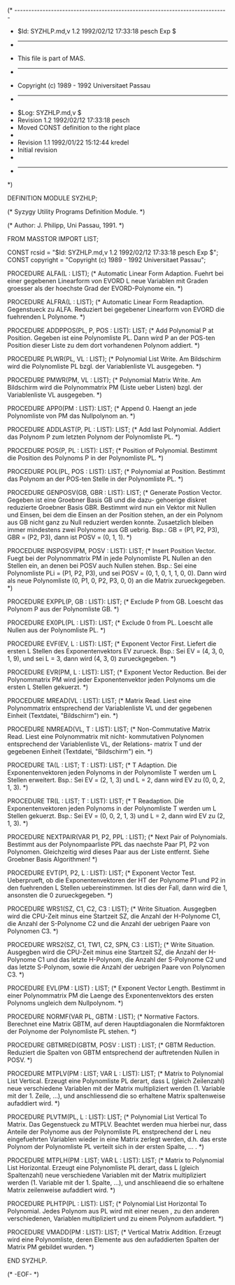 (* ----------------------------------------------------------------------------
 * $Id: SYZHLP.md,v 1.2 1992/02/12 17:33:18 pesch Exp $
 * ----------------------------------------------------------------------------
 * This file is part of MAS.
 * ----------------------------------------------------------------------------
 * Copyright (c) 1989 - 1992 Universitaet Passau
 * ----------------------------------------------------------------------------
 * $Log: SYZHLP.md,v $
 * Revision 1.2  1992/02/12  17:33:18  pesch
 * Moved CONST definition to the right place
 *
 * Revision 1.1  1992/01/22  15:12:44  kredel
 * Initial revision
 *
 * ----------------------------------------------------------------------------
 *)

DEFINITION MODULE SYZHLP;

(* Syzygy Utility Programs Definition Module. *)


(* Author: J. Philipp, Uni Passau, 1991. *)


FROM MASSTOR IMPORT LIST;

CONST rcsid = "$Id: SYZHLP.md,v 1.2 1992/02/12 17:33:18 pesch Exp $";
CONST copyright = "Copyright (c) 1989 - 1992 Universitaet Passau";



PROCEDURE ALFA(L : LIST);
(* Automatic Linear Form Adaption. Fuehrt bei einer gegebenen Linearform
von EVORD L neue Variablen mit Graden groesser als der hoechste Grad
der EVORD-Polynome ein. *)


PROCEDURE ALFRA(L : LIST);
(* Automatic Linear Form Readaption. Gegenstueck zu ALFA. Reduziert bei
gegebener Linearform von EVORD die fuehrenden L Polynome. *)


PROCEDURE ADDPPOS(PL, P, POS : LIST): LIST;
(* Add Polynomial P at Position. Gegeben ist eine Polynomliste PL. Dann 
wird P an der POS-ten Position dieser Liste zu dem dort vorhandenen Polynom
addiert. *)


PROCEDURE PLWR(PL, VL : LIST);
(* Polynomial List Write. Am Bildschirm wird die Polynomliste PL bzgl.
der Variablenliste VL ausgegeben. *)


PROCEDURE PMWR(PM, VL : LIST);
(* Polynomial Matrix Write. Am Bildschirm wird die Polynommatrix PM 
(Liste ueber Listen) bzgl. der Variablenliste VL ausgegeben. *)


PROCEDURE APP0(PM : LIST): LIST;
(* Append 0. Haengt an jede Polynomliste von PM das Nullpolynom an. *)


PROCEDURE ADDLAST(P, PL : LIST): LIST;
(* Add last Polynomial. Addiert das Polynom P zum letzten Polynom der
Polynomliste PL. *)


PROCEDURE POS(P, PL : LIST): LIST;
(* Position of Polynomial. Bestimmt die Position des Polynoms P in der
Polynomliste PL. *)


PROCEDURE POL(PL, POS : LIST): LIST;
(* Polynomial at Position. Bestimmt das Polynom an der POS-ten Stelle in 
der Polynomliste PL. *)


PROCEDURE GENPOSV(GB, GBR : LIST): LIST;
(* Generate Postion Vector. Gegeben ist eine Groebner Basis GB und die dazu-
gehoerige diskret reduzierte Groebner Basis GBR. Bestimmt wird nun ein
Vektor mit Nullen und Einsen, bei dem die Einsen an der Position stehen,
an der ein Polynom aus GB nicht ganz zu Null reduziert werden konnte.
Zusaetzlich bleiben immer mindestens zwei Polynome aus GB uebrig.
Bsp.: GB = (P1, P2, P3), GBR = (P2, P3), dann ist POSV = (0, 1, 1). *)


PROCEDURE INSPOSV(PM, POSV : LIST): LIST;
(* Insert Position Vector. Fuegt bei der Polynommatrix PM in jede Polynomliste
PL Nullen an den Stellen ein, an denen bei POSV auch Nullen stehen.
Bsp.: Sei eine Polynomliste PLi = (P1, P2, P3), und sei
POSV = (0, 1, 0, 1, 1, 0, 0). Dann wird als neue Polynomliste
(0, P1, 0, P2, P3, 0, 0) an die Matrix zurueckgegeben. *)


PROCEDURE EXPPL(P, GB : LIST): LIST;
(* Exclude P from GB. Loescht das Polynom P aus der Polynomliste GB. *)


PROCEDURE EX0PL(PL : LIST): LIST;
(* Exclude 0 from PL. Loescht alle Nullen aus der Polynomliste PL. *)


PROCEDURE EVF(EV, L : LIST): LIST;
(* Exponent Vector First. Liefert die ersten L Stellen des Exponentenvektors
EV zurueck. Bsp.: Sei EV = (4, 3, 0, 1, 9), und sei L = 3, dann wird 
(4, 3, 0) zurueckgegeben. *)


PROCEDURE EVR(PM, L : LIST): LIST;
(* Exponent Vector Reduction. Bei der Polynommatrix PM wird jeder
Exponentenvektor jeden Polynoms um die ersten L Stellen gekuerzt. *)


PROCEDURE MREAD(VL : LIST): LIST;
(* Matrix Read. Liest eine Polynommatrix entsprechend der Variablenliste 
VL und der gegebenen Einheit (Textdatei, "Bildschirm") ein. *)


PROCEDURE NMREAD(VL, T : LIST): LIST;
(* Non-Commutative Matrix Read. Liest eine Polynommatrix mit nicht-
kommutativen Polynomen entsprechend der Variablenliste VL, der Relations-
matrix T und der gegebenen Einheit (Textdatei, "Bildschirm") ein. *)


PROCEDURE TA(L : LIST; T : LIST): LIST;
(* T Adaption. Die Exponentenvektoren jeden Polynoms in der Polynomliste T
werden um L Stellen erweitert. Bsp.: Sei EV = (2, 1, 3) und L = 2, 
dann wird EV zu (0, 0, 2, 1, 3). *)


PROCEDURE TR(L : LIST; T : LIST): LIST;
(* T Readaption. Die Exponentenvektoren jeden Polynoms in der Polynomliste 
T werden um L Stellen gekuerzt. Bsp.: Sei EV = (0, 0, 2, 1, 3) und 
L = 2, dann wird EV zu (2, 1, 3). *)


PROCEDURE NEXTPAIR(VAR P1, P2, PPL : LIST);
(* Next Pair of Polynomials. Bestimmt aus der Polynompaarliste PPL das
naechste Paar P1, P2 von Polynomen. Gleichzeitig wird dieses Paar aus
der Liste entfernt. Siehe Groebner Basis Algorithmen! *)


PROCEDURE EVT(P1, P2, L : LIST): LIST;
(* Exponent Vector Test. Ueberprueft, ob die Exponentenvektoren der HT der
Polynome P1 und P2 in den fuehrenden L Stellen uebereinstimmen. Ist dies
der Fall, dann wird die 1, ansonsten die 0 zurueckgegeben. *)


PROCEDURE WRS1(SZ, C1, C2, C3 : LIST);
(* Write Situation. Ausgegben wird die CPU-Zeit minus eine Startzeit SZ,
die Anzahl der H-Polynome C1, die Anzahl der S-Polynome C2 und die
Anzahl der uebrigen Paare von Polynomen C3. *)


PROCEDURE WRS2(SZ, C1, TW1, C2, SPN, C3 : LIST);
(* Write Situation. Ausgegben wird die CPU-Zeit minus eine Startzeit SZ,
die Anzahl der H-Polynome C1 und das letzte H-Polynom, die Anzahl der
S-Polynome C2 und das letzte S-Polynom, sowie die Anzahl der uebrigen
Paare von Polynomen C3. *)


PROCEDURE EVL(PM : LIST) : LIST;
(* Exponent Vector Length. Bestimmt in einer Polynommatrix PM die Laenge des
Exponentenvektors des ersten Polynoms ungleich dem Nullpolynom. *)


PROCEDURE NORMF(VAR PL, GBTM : LIST);
(* Normative Factors. Berechnet eine Matrix GBTM, auf deren Hauptdiagonalen
die Normfaktoren der Polynome der Polynomliste PL stehen. *)


PROCEDURE GBTMRED(GBTM, POSV : LIST) : LIST;
(* GBTM Reduction. Reduziert die Spalten von GBTM entsprechend der
auftretenden Nullen in POSV. *)


PROCEDURE MTPLV(PM : LIST; VAR L : LIST): LIST;
(* Matrix to Polynomial List Vertical. Erzeugt eine Polynomliste PL derart,
dass L (gleich Zeilenzahl) neue verschiedene Variablen mit der Matrix
multipliziert werden (1. Variable mit der 1. Zeile, ...), und anschliessend
die so erhaltene Matrix spaltenweise aufaddiert wird. *)


PROCEDURE PLVTM(PL, L : LIST): LIST;
(* Polynomial List Vertical To Matrix. Das Gegenstueck zu MTPLV. Beachtet
werden mua hierbei nur, dass Anteile der Polynome aus der Polynomliste PL
enstprechend der L neu eingefuehrten Variablen wieder in eine Matrix
zerlegt werden, d.h. das erste Polynom der Polynomliste PL verteilt sich
in der ersten Spalte, ... . *)


PROCEDURE MTPLH(PM : LIST; VAR L : LIST): LIST;
(* Matrix to Polynomial List Horizontal. Erzeugt eine Polynomliste PL derart,
dass L (gleich Spaltenzahl) neue verschiedene Variablen mit der Matrix
multipliziert werden (1. Variable mit der 1. Spalte, ...), und anschlieaend
die so erhaltene Matrix zeilenweise aufaddiert wird. *)



PROCEDURE PLHTP(PL : LIST): LIST;
(* Polynomial List Horizontal To Polynomial. Jedes Polynom aus PL wird mit
einer neuen , zu den anderen verschiedenen, Variablen multipliziert und
zu einem Polynom aufaddiert. *)



PROCEDURE VMADD(PM : LIST): LIST;
(* Vertical Matrix Addition. Erzeugt wird eine Polynomliste, deren Elemente
aus den aufaddierten Spalten der Matrix PM gebildet wurden. *)


END SYZHLP.

(* -EOF- *)
